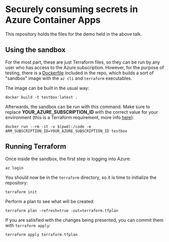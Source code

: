 # Securely consuming secrets in Azure Container Apps

This repository holds the files for the demo held in the above talk.

## Using the sandbox
For the most part, these are just Terraform files, so they can be run by any user who has access to the Azure subscription. However, for the purpose of testing, there is a [Dockerfile](./Dockerfile) included in the repo, which builds a sort of "sandbox" image with the `az cli` and `terraform` executables.

The image can be built in the usual way:

```
docker build -t testbox:latest .
```

Afterwards, the sandbox can be run with this command. Make sure to replace **YOUR_AZURE_SUBSCRIPTION_ID** with the correct value for your environment (this is a Terraform requirement, more info [here](https://registry.terraform.io/providers/hashicorp/azurerm/latest/docs/guides/4.0-upgrade-guide#specifying-subscription-id-is-now-mandatory)):

```
docker run --rm -it -v $(pwd):/code -e ARM_SUBSCRIPTION_ID=YOUR_AZURE_SUBSCRIPTION_ID testbox
```

## Running Terraform
Once inside the sandbox, the first step is logging into Azure: 

```
az login
```

You should now be in the `terraform` directory, so it is time to initialize the repository:

```
terraform init
```

Perform a plan to see what will be created:

```
terraform plan -refresh=true -out=terraform.tfplan
```

If you are satisfied with the changes being presented, you can commit them with `terraform apply`:

```
terraform apply terraform.tfplan
```
